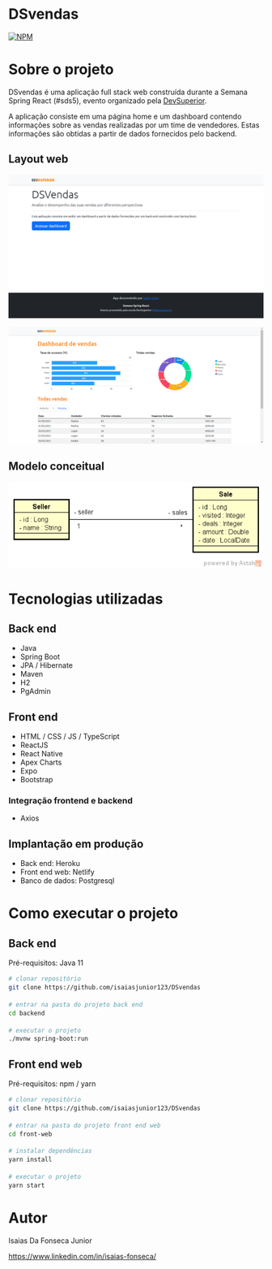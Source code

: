 # DSvendas
[![NPM](https://img.shields.io/npm/l/react)](https://github.com/isaiasjunior123/DSvendas/blob/main/LICENSE) 

# Sobre o projeto


DSvendas é uma aplicação full stack web  construída durante a Semana Spring React (#sds5), evento organizado pela [DevSuperior](https://devsuperior.com "Site da DevSuperior").

A aplicação consiste em uma página home e um dashboard contendo informações sobre as vendas realizadas por um time de vendedores. Estas informações são obtidas a partir de dados fornecidos pelo backend.


## Layout web

![Home](https://github.com/isaiasjunior123/DSvendas/blob/main/assets/2023-07-20%20(7).png)

![Dashboard](https://github.com/dennisferreira1/assets/blob/main/dsvendas/desktop-dashboard.png)


## Modelo conceitual
![Image](https://github.com/devsuperior/bds-assets/raw/main/sds/sds3-mc.png "Modelo conceitual")

# Tecnologias utilizadas
## Back end
- Java
- Spring Boot
- JPA / Hibernate
- Maven
- H2
- PgAdmin
## Front end
- HTML / CSS / JS / TypeScript
- ReactJS
- React Native
- Apex Charts
- Expo
- Bootstrap

### Integração frontend e backend
- Axios
  
## Implantação em produção
- Back end: Heroku
- Front end web: Netlify
- Banco de dados: Postgresql

# Como executar o projeto

## Back end
Pré-requisitos: Java 11

```bash
# clonar repositório
git clone https://github.com/isaiasjunior123/DSvendas

# entrar na pasta do projeto back end
cd backend

# executar o projeto
./mvnw spring-boot:run
```

## Front end web
Pré-requisitos: npm / yarn

```bash
# clonar repositório
git clone https://github.com/isaiasjunior123/DSvendas

# entrar na pasta do projeto front end web
cd front-web

# instalar dependências
yarn install

# executar o projeto
yarn start
```

# Autor

Isaias Da Fonseca Junior

https://www.linkedin.com/in/isaias-fonseca/
